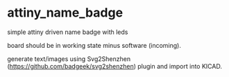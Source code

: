 # attiny_name_badge
simple attiny driven name badge with leds

board should be in working state minus software (incoming).

generate text/images using Svg2Shenzhen (https://github.com/badgeek/svg2shenzhen) plugin and import into KICAD.
